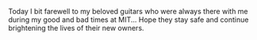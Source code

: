 Today I bit farewell to my beloved guitars who were always there with me during my good and bad times at MIT... Hope they stay safe and continue brightening the lives of their new owners.
